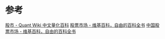
# 参考
[股市 - Quant Wiki 中文量化百科](https://quant-wiki.com/basic/finance/%E8%82%A1%E5%B8%82_Stock%20Market/)
[股票市场 - 维基百科，自由的百科全书](https://zh.wikipedia.org/wiki/%E8%82%A1%E7%A5%A8%E5%B8%82%E5%9C%BA)
[中国股票市场 - 维基百科，自由的百科全书](https://zh.wikipedia.org/wiki/%E4%B8%AD%E5%9B%BD%E8%82%A1%E7%A5%A8%E5%B8%82%E5%9C%BA)
